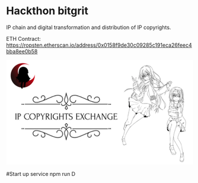 # Hackthon bitgrit
IP chain and digital transformation and distribution of IP copyrights.

ETH Contract: https://ropsten.etherscan.io/address/0x0158f9de30c09285c191eca26feec4bba8ee0b58

![IP COPYRIGHTS EXCHANGE](ppt_cover.png)

#Start up service
npm run D

